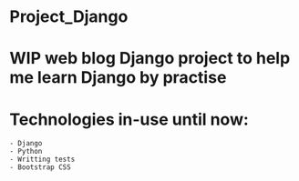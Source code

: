 # Project_Django
# WIP web blog Django project to help me learn Django by practise
# Technologies in-use until now:
    - Django
    - Python
    - Writting tests
    - Bootstrap CSS
